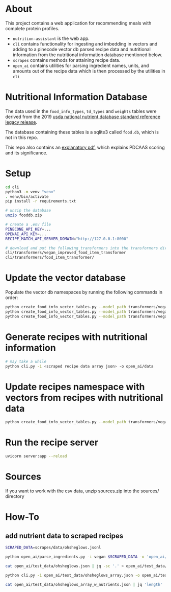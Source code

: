 # About

This project contains a web application for recommending meals with complete protein profiles.
- `nutrition-assistant` is the web app.
- `cli` contains functionality for ingesting and imbedding in vectors and adding to a pinecode vector db parsed recipe data and nutritional information from the nutritional information database mentioned below.
- `scrapes` contains methods for attaining recipe data.
- `open_ai` contains utilities for parsing ingredient names, units, and amounts out of the recipe data which is then processed by the utilities in `cli`


# Nutritional Information Database
The data used in the `food_info_types`, `td_types` and `weights` tables were derived from the 2019 [usda national nutrient database standard reference legacy release](https://data.nal.usda.gov/dataset/usda-national-nutrient-database-standard-reference-legacy-release).

The database containing these tables is a sqlite3 called `food.db`, which is not in this repo.

This repo also contains an [explanatory pdf](Calculating-PDCAAS-for-Percent-Protein-Slide-Deck.pdf), which explains PDCAAS scoring and its significance.

# Setup

```sh
cd cli
python3 -m venv "venv"
. venv/bin/activate
pip install -r requirements.txt

# unzip the database
unzip fooddb.zip

# create a .env file
PINECONE_API_KEY=...
OPENAI_API_KEY=...
RECIPE_MATCH_API_SERVER_DOMAIN="http://127.0.0.1:8000"

# download and put the following transformers into the transformers directory
cli/transformers/vegan_improved_food_item_transformer
cli/transformers/food_item_transformer/
```

# Update the vector database

Populate the vector db namespaces by running the following commands in order:
```sh
python create_food_info_vector_tables.py --model_path transformers/vegan_improved_food_item_transformer --embed_weights
python create_food_info_vector_tables.py --model_path transformers/vegan_improved_food_item_transformer --embed_td
python create_food_info_vector_tables.py --model_path transformers/vegan_improved_food_item_transformer --embed_food_items
```

# Generate recipes with nutritional information
```sh
# may take a while
python cli.py -i <scraped recipe data array json> -o open_ai/data
```

# Update recipes namespace with vectors from recipes with nutritional data
```sh
python create_food_info_vector_tables.py --model_path transformers/vegan_improved_food_item_transformer --embed_recipes --recipe_paths open_ai/data/<recipe with nutrition info>
```

# Run the recipe server
```sh
uvicorn server:app --reload
```

# Sources
If you want to work with the csv data, unzip sources.zip into the sources/ directory

# How-To

## add nutrient data to scraped recipes

```sh
SCRAPED_DATA=scrapes/data/ohsheglows.jsonl

python open_ai/parse_ingredients.py -i vegan $SCRAPED_DATA -o 'open_ai/test_data'

cat open_ai/test_data/ohsheglows.json | jq -sc '.' > open_ai/test_data/ohsheglows_array.json

python cli.py -i open_ai/test_data/ohsheglows_array.json -o open_ai/test_data

cat open_ai/test_data/ohsheglows_array_w_nutrients.json | jq 'length'
```
